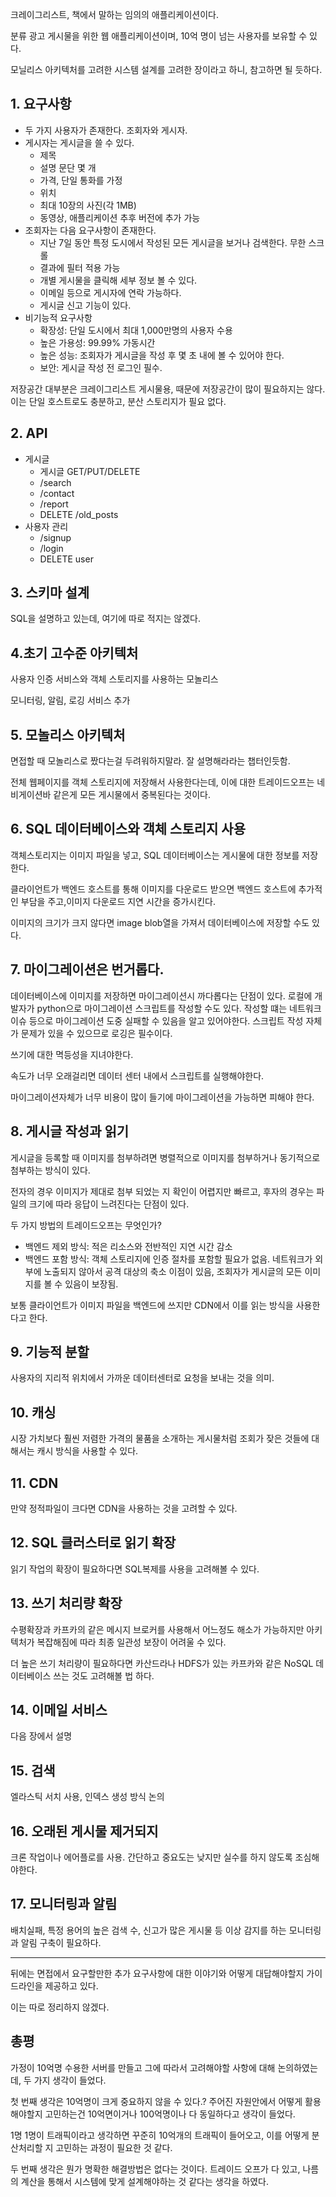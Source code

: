 크레이그리스트, 책에서 말하는 임의의 애플리케이션이다.

분류 광고 게시물을 위한 웹 애플리케이션이며, 10억 명이 넘는 사용자를 보유할 수 있다. 

모닐리스 아키텍처를 고려한 시스템 설계를 고려한 장이라고 하니, 참고하면 될 듯하다.

## 1. 요구사항

- 두 가지 사용자가 존재한다. 조회자와 게시자.
- 게시자는 게시글을 쓸 수 있다.
    - 제목
    - 설명 문단 몇 개
    - 가격, 단일 통화를 가정
    - 위치
    - 최대 10장의 사진(각 1MB)
    - 동영상, 애플리케이션 추후 버전에 추가 가능
- 조회자는 다음 요구사항이 존재한다.
    - 지난 7일 동안 특정 도시에서 작성된 모든 게시글을 보거나 검색한다. 무한 스크롤
    - 결과에 필터 적용 가능
    - 개별 게시물을 클릭해 세부 정보 볼 수 있다.
    - 이메일 등으로 게시자에 연락 가능하다.
    - 게시글 신고 기능이 있다.
- 비기능적 요구사항
    - 확장성: 단일 도시에서 최대 1,000만명의 사용자 수용
    - 높은 가용성: 99.99% 가동시간
    - 높은 성능: 조회자가 게시글을 작성 후 몇 초 내에 볼 수 있어야 한다.
    - 보안: 게시글 작성 전 로그인 필수. 

저장공간 대부분은 크레이그리스트 게시물용, 때문에 저장공간이 많이 필요하지는 않다. 이는 단일 호스트로도 충분하고, 분산 스토리지가 필요 없다.

## 2. API

- 게시글
    - 게시글 GET/PUT/DELETE
    - /search
    - /contact
    - /report
    - DELETE /old_posts
- 사용자 관리
    - /signup
    - /login
    - DELETE user

## 3. 스키마 설계

SQL을 설명하고 있는데, 여기에 따로 적지는 않겠다.

## 4.초기 고수준 아키텍처

사용자 인증 서비스와 객체 스토리지를 사용하는 모놀리스

모니터링, 알림, 로깅 서비스 추가

## 5. 모놀리스 아키텍처

면접할 때 모놀리스로 짰다는걸 두려워하지말라. 잘 설명해라라는 챕터인듯함.

전체 웹페이지를 객체 스토리지에 저장해서 사용한다는데, 이에 대한 트레이드오프는 네비게이션바 같은게 모든 게시물에서 중복된다는 것이다.

## 6. SQL 데이터베이스와 객체 스토리지 사용

객체스토리지는 이미지 파일을 넣고, SQL 데이터베이스는 게시물에 대한 정보를 저장한다.

클라이언트가 백엔드 호스트를 통해 이미지를 다운로드 받으면 백엔드 호스트에 추가적인 부담을 주고,이미지 다운로드 지연 시간을 증가시킨다.

이미지의 크기가 크지 않다면 image blob열을 가져서 데이터베이스에 저장할 수도 있다.

## 7. 마이그레이션은 번거롭다.

데이터베이스에 이미지를 저장하면 마이그레이션시 까다롭다는 단점이 있다.
로컬에 개발자가 python으로 마이그레이션 스크립트를 작성할 수도 있다. 작성할 떄는 네트워크 이슈 등으로 마이그레이션 도중 실패할 수 있음을 알고 있어야한다.
스크립트 작성 자체가 문제가 있을 수 있으므로 로깅은 필수이다.

쓰기에 대한 멱등성을 지녀야한다.

속도가 너무 오래걸리면 데이터 센터 내에서 스크립트를 실행해야한다. 

마이그레이션자체가 너무 비용이 많이 들기에 마이그레이션을 가능하면 피해야 한다. 

## 8. 게시글 작성과 읽기

게시글을 등록할 때 이미지를 첨부하려면 병렬적으로 이미지를 첨부하거나 동기적으로 첨부하는 방식이 있다.

전자의 경우 이미지가 제대로 첨부 되었는 지 확인이 어렵지만 빠르고, 후자의 경우는 파일의 크기에 따라 응답이 느려진다는 단점이 있다.

두 가지 방법의 트레이드오프는 무엇인가?

- 백엔드 제외 방식: 적은 리소스와 전반적인 지연 시간 감소
- 백엔드 포함 방식: 객체 스토리지에 인증 절차를 포함할 필요가 없음. 네트워크가 외부에 노출되지 않아서 공격 대상의 축소 이점이 있음, 조회자가 게시글의 모든 이미지를 볼 수 있음이 보장됨.

보통 클라이언트가 이미지 파일을 백엔드에 쓰지만 CDN에서 이를 읽는 방식을 사용한다고 한다.

## 9. 기능적 분할

사용자의 지리적 위치에서 가까운 데이터센터로 요청을 보내는 것을 의미. 

## 10. 캐싱

시장 가치보다 훨씬 저렴한 가격의 물품을 소개하는 게시물처럼 조회가 잦은 것들에 대해서는 캐시 방식을 사용할 수 있다. 

## 11. CDN

만약 정적파일이 크다면 CDN을 사용하는 것을 고려할 수 있다.

## 12. SQL 클러스터로 읽기 확장

읽기 작업의 확장이 필요하다면 SQL복제를 사용을 고려해볼 수 있다.

## 13. 쓰기 처리량 확장

수평확장과 카프카의 같은 메시지 브로커를 사용해서 어느정도 해소가 가능하지만 아키텍처가 복잡해짐에 따라 최종 일관성 보장이 어려울 수 있다.

더 높은 쓰기 처리량이 필요하다면 카산드라나 HDFS가 있는 카프카와 같은 NoSQL 데이터베이스 쓰는 것도 고려해볼 법 하다.

## 14. 이메일 서비스

다음 장에서 설명

## 15. 검색

엘라스틱 서치 사용, 인덱스 생성 방식 논의

## 16. 오래된 게시물 제거되지

크론 작업이나 에어플로를 사용. 간단하고 중요도는 낮지만 실수를 하지 않도록 조심해야한다.

## 17. 모니터링과 알림

배치실패, 특정 용어의 높은 검색 수, 신고가 많은 게시물 등 이상 감지를 하는 모니터링과 알림 구축이 필요하다.

-----

뒤에는 면접에서 요구할만한 추가 요구사항에 대한 이야기와 어떻게 대답해야할지 가이드라인을 제공하고 있다.

이는 따로 정리하지 않겠다.

## 총평

가정이 10억명 수용한 서버를 만들고 그에 따라서 고려해야할 사항에 대해 논의하였는데, 두 가지 생각이 들었다.

첫 번째 생각은 10억명이 크게 중요하지 않을 수 있다.? 주어진 자원안에서 어떻게 활용해야할지 고민하는건 10억면이거나 100억명이나 다 동일하다고 생각이 들었다.

1명 1명이 트래픽이라고 생각하면 꾸준히 10억개의 트래픽이 들어오고, 이를 어떻게 분산처리할 지 고민하는 과정이 필요한 것 같다.

두 번째 생각은 뭔가 명확한 해결방법은 없다는 것이다. 트레이드 오프가 다 있고, 나름의 계산을 통해서 시스템에 맞게 설계해야하는 것 같다는 생각을 하였다.